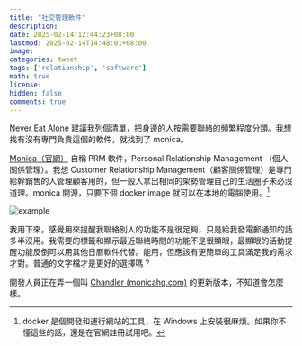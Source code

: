```yaml
---
title: "社交管理軟件"
description: 
date: 2025-02-14T12:44:23+08:00
lastmod: 2025-02-14T14:48:01+08:00
image: 
categories: tweet
tags: ['relationship', 'software']
math: true
license: 
hidden: false
comments: true
---
```


[Never Eat Alone](/zh/skill/right-sider/#keith-ferrazzi-tahl-raz---never-eat-alone--and-other-secrets-to-success-one-relationship-at-a-time) 建議我列個清單，把身邊的人按需要聯絡的頻繁程度分類。我想找有沒有專門負責這個的軟件，就找到了 monica。

[Monica（官網）](https://www.monicahq.com/) 自稱 PRM 軟件，Personal Relationship Management （個人關係管理）。我想 Customer Relationship Management（顧客關係管理）是專門給幹銷售的人管理顧客用的，但一般人拿出相同的架勢管理自己的生活圈子未必沒道理。monica 開源，只要下個 docker image 就可以在本地的電腦使用。[^1] 

![example](https://www.monicahq.com/img/dashboard.png)

我用下來，感覺用來提醒我聯絡別人的功能不是很足夠，只是給我發電郵通知的話多半沒用。我需要的標籤和顯示最近聯絡時間的功能不是很顯眼，最顯眼的活動提醒功能反倒可以用其他日曆軟件代替。能用，但應該有更簡單的工具滿足我的需求才對。普通的文字檔才是更好的選擇嗎？

開發人員正在弄一個叫 [Chandler (monicahq.com)](https://www.monicahq.com/blog/chandler-is-in-beta) 的更新版本，不知道會怎麼樣。

[^1]: docker 是個開發和運行網站的工具，在 Windows 上安裝很麻煩。如果你不懂這些的話，還是在官網註冊試用吧。

